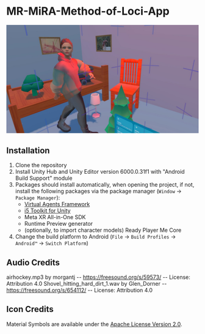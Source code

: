 # MR-MiRA-Method-of-Loci-App
![AppImage.jpg](AppImage.jpg)
## Installation
1. Clone the repository
2. Install Unity Hub and Unity Editor version 6000.0.31f1 with "Android Build Support" module
3. Packages should install automatically, when opening the project, if not, install the following packages via the package manager (`Window` -> `Package Manager`):
    - [Virtual Agents Framework](https://github.com/rwth-acis/Virtual-Agents-Framework?tab=readme-ov-file#setup)
    - [i5 Toolkit for Unity](https://github.com/rwth-acis/i5-Toolkit-for-Unity?tab=readme-ov-file#setup)
    - Meta XR All-in-One SDK
    - Runtime Preview generator
    - (optionally, to import character models) Ready Player Me Core
4. Change the build platform to Android (`File` -> `Build Profiles` -> `Android™` -> `Switch Platform`)

## Audio Credits
airhockey.mp3 by morgantj -- https://freesound.org/s/59573/ -- License: Attribution 4.0
Shovel_hitting_hard_dirt_1.wav by Glen_Dorner -- https://freesound.org/s/654112/ -- License: Attribution 4.0

## Icon Credits
Material Symbols are available under the [Apache License Version 2.0](https://www.apache.org/licenses/LICENSE-2.0.html).